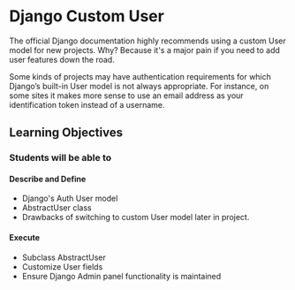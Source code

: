 # Django Custom User

The official Django documentation highly recommends using a custom User model for new projects. Why? Because it's a major pain if you need to add user features down the road.

Some kinds of projects may have authentication requirements for which Django’s built-in User model is not always appropriate. For instance, on some sites it makes more sense to use an email address as your identification token instead of a username.

## Learning Objectives

### Students will be able to

#### Describe and Define

- Django's Auth User model
- AbstractUser class
- Drawbacks of switching to custom User model later in project.

#### Execute

- Subclass AbstractUser
- Customize User fields
- Ensure Django Admin panel functionality is maintained

<!--## Today's Outline-->

<!-- To Be Completed By Instructor -->
